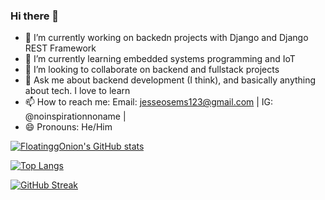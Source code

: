 ### Hi there 👋

<!--
**FloatinggOnion/FloatinggOnion** is a ✨ _special_ ✨ repository because its `README.md` (this file) appears on your GitHub profile.

Here are some ideas to get you started:
-->

- 🔭 I’m currently working on backedn projects with Django and Django REST Framework
- 🌱 I’m currently learning embedded systems programming and IoT
- 👯 I’m looking to collaborate on backend and fullstack projects
- 💬 Ask me about backend development (I think), and basically anything about tech. I love to learn
- 📫 How to reach me: Email: jesseosems123@gmail.com | IG: @noinspirationnoname |
- 😄 Pronouns: He/Him
<!--
- ⚡ Fun fact: ...
- 🤔 I’m looking for help with ...
-->

[![FloatinggOnion's GitHub stats](https://github-readme-stats.vercel.app/api?username=FloatinggOnion&show_icons=true&theme=radical)](https://github.com/anuraghazra/github-readme-stats)

[![Top Langs](https://github-readme-stats.vercel.app/api/top-langs/?username=FloatinggOnion&langs_count=8&layout=compact)](https://github.com/anuraghazra/github-readme-stats)

[![GitHub Streak](https://github-readme-streak-stats.herokuapp.com/?user=FloatinggOnion)](https://git.io/streak-stats)
<!-- <p>Check out my Octo-Lang</p>
<img src= "./my-octo-lang.png" width="400px"/> -->

